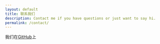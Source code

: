 ```yaml
---
layout: default
title: 联系我们
description: Contact me if you have questions or just want to say hi.
permalink: /contact/
---
```


我们在[GitHub](//github.com/wisetv)上
